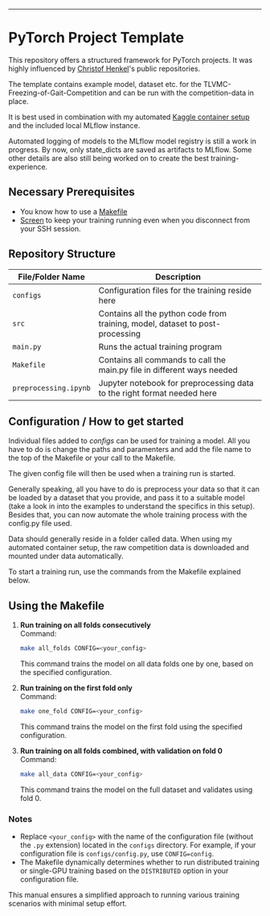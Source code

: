 
---

# PyTorch Project Template

This repository offers a structured framework for PyTorch projects. It was highly influenced by [Christof Henkel](https://github.com/ChristofHenkel)'s public 
repositories.

The template contains example model, dataset etc. for the TLVMC-Freezing-of-Gait-Competition and can be run with the competition-data 
in place.

It is best used in combination with my automated [Kaggle container setup](https://github.com/janbrederecke/kaggle_training_container) 
and the included local MLflow instance.

Automated logging of models to the MLflow model registry is still a work in progress. By now, only state_dicts are saved as artifacts to MLflow.
Some other details are also still being worked on to create the best training-experience.

## Necessary Prerequisites

- You know how to use a [Makefile](https://opensource.com/article/18/8/what-how-makefile)
- [Screen](https://www.gnu.org/software/screen/manual/screen.html) to keep your training running even when you disconnect from your SSH session.

## Repository Structure

| **File/Folder Name**   | **Description**                                                              |
|------------------------|------------------------------------------------------------------------------|
| `configs`               | Configuration files for the training reside here                               |
| `src`                  | Contains all the python code from training, model, dataset to post-processing|
| `main.py`              | Runs the actual training program                                             |
| `Makefile`              | Contains all commands to call the main.py file in different ways needed       |
| `preprocessing.ipynb`  | Jupyter notebook for preprocessing data to the right format needed here      |

## Configuration / How to get started

Individual files added to *configs* can be used for training a model. All you have to do is change the paths and paramenters 
and add the file name to the top of the Makefile or your call to the Makefile.

The given config file will then be used when a training run is started.

Generally speaking, all you have to do is preprocess your data so that it can be loaded by a dataset that you provide, and pass it 
to a suitable model (take a look in into the examples to understand the specifics in this setup). Besides that, you can now automate
the whole training process with the config.py file used.

Data should generally reside in a folder called data. When using my automated container setup, the raw competition data is
downloaded and mounted under data automatically.

To start a training run, use the commands from the Makefile explained below.

## Using the Makefile

1. **Run training on all folds consecutively**  
   Command:  
   ```bash
   make all_folds CONFIG=<your_config>
   ```  
   This command trains the model on all data folds one by one, based on the specified configuration.

2. **Run training on the first fold only**  
   Command:  
   ```bash
   make one_fold CONFIG=<your_config>
   ```  
   This command trains the model on the first fold using the specified configuration.

3. **Run training on all folds combined, with validation on fold 0**  
   Command:  
   ```bash
   make all_data CONFIG=<your_config>
   ```  
   This command trains the model on the full dataset and validates using fold 0.

### Notes
- Replace `<your_config>` with the name of the configuration file (without the `.py` extension) located in the `configs` directory. For example, if your configuration file is `configs/config.py`, use `CONFIG=config`.
- The Makefile dynamically determines whether to run distributed training or single-GPU training based on the `DISTRIBUTED` option in your configuration file.

This manual ensures a simplified approach to running various training scenarios with minimal setup effort.

